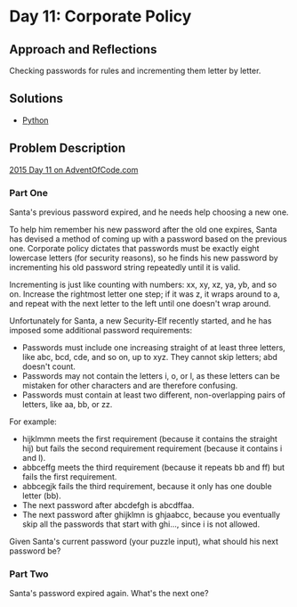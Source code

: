 # Day 11: Corporate Policy

## Approach and Reflections

Checking passwords for rules and incrementing them letter by letter.

## Solutions

- [Python](../python2015/aoc/day11.py)

## Problem Description

[2015 Day 11 on AdventOfCode.com](https://adventofcode.com/2015/day/11)

### Part One

Santa's previous password expired, and he needs help choosing a new one.

To help him remember his new password after the old one expires, Santa has
devised a method of coming up with a password based on the previous one.
Corporate policy dictates that passwords must be exactly eight lowercase
letters (for security reasons), so he finds his new password by incrementing
his old password string repeatedly until it is valid.

Incrementing is just like counting with numbers: xx, xy, xz, ya, yb, and so
on. Increase the rightmost letter one step; if it was z, it wraps around to a,
and repeat with the next letter to the left until one doesn't wrap around.

Unfortunately for Santa, a new Security-Elf recently started, and he has
imposed some additional password requirements:

- Passwords must include one increasing straight of at least three letters,
  like abc, bcd, cde, and so on, up to xyz. They cannot skip letters; abd
  doesn't count.
- Passwords may not contain the letters i, o, or l, as these letters can be
  mistaken for other characters and are therefore confusing.
- Passwords must contain at least two different, non-overlapping pairs of
  letters, like aa, bb, or zz.

For example:

- hijklmmn meets the first requirement (because it contains the straight hij)
  but fails the second requirement requirement (because it contains i and l).
- abbceffg meets the third requirement (because it repeats bb and ff) but
  fails the first requirement.
- abbcegjk fails the third requirement, because it only has one double letter
  (bb).
- The next password after abcdefgh is abcdffaa.
- The next password after ghijklmn is ghjaabcc, because you eventually skip
  all the passwords that start with ghi..., since i is not allowed.

Given Santa's current password (your puzzle input), what should his next password be?

### Part Two

Santa's password expired again. What's the next one?
